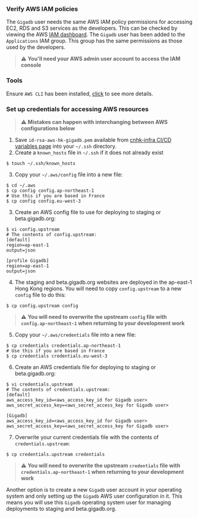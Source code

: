 ### Verify AWS IAM policies

The `Gigadb` user needs the same AWS IAM policy permissions for accessing EC2,
RDS and S3 services as the developers. This can be checked by viewing the AWS
[IAM dashboard](https://us-east-1.console.aws.amazon.com/iamv2/home?region=us-east-1#/home).
The `Gigadb` user has been added to the `Applications` IAM group. This group
has the same permissions as those used by the developers.

> :warning: **You'll need your AWS admin user account to access the IAM console**

### Tools

Ensure `AWS CLI` has been installed, [click](https://docs.aws.amazon.com/cli/latest/userguide/getting-started-install.html) to see more details.

### Set up credentials for accessing AWS resources

> :warning: **Mistakes can happen with interchanging between AWS configurations below**

1. Save `id-rsa-aws-hk-gigadb.pem` available from [cnhk-infra CI/CD variables page](https://gitlab.com/gigascience/cnhk-infra/-/settings/ci_cd) into your `~/.ssh` directory.
2. Create a `known_hosts` file in `~/.ssh` if it does not already exist
```
$ touch ~/.ssh/known_hosts
```
3. Copy your `~/.aws/config` file into a new file:
```
$ cd ~/.aws
$ cp config config.ap-northeast-1
# Use this if you are based in France
$ cp config config.eu-west-3
```
3. Create an AWS config file to use for deploying to staging or
   beta.gigadb.org:
```
$ vi config.upstream
# The contents of config.upstream:
[default]
region=ap-east-1
output=json

[profile Gigadb]
region=ap-east-1
output=json
```
4. The staging and beta.gigadb.org websites are deployed in the ap-east-1 Hong
   Kong regions. You will need to copy `config.upstream` to a new `config` file to
   do this:
```
$ cp config.upstream config
```
> :warning: **You will need to overwrite the upstream `config` file with `config.ap-northeast-1` when returning to your development work**

5. Copy your `~/.aws/credentials` file into a new file:
```
$ cp credentials credentials.ap-northeast-1
# Use this if you are based in France
$ cp credentials credentials.eu-west-3
```

6. Create an AWS credentials file for deploying to staging or beta.gigadb.org:
```
$ vi credentials.upstream
# The contents of credentials.upstream:
[default]
aws_access_key_id=<aws_access_key_id for Gigadb user>
aws_secret_access_key=<aws_secret_access_key for Gigadb user>

[Gigadb]
aws_access_key_id=<aws_access_key_id for Gigadb user>
aws_secret_access_key=<aws_secret_access_key for Gigadb user>
```
7. Overwrite your current credentials file with the contents of
   `credentials.upstream`:
```
$ cp credentials.upstream credentials
```
> :warning: **You will need to overwrite the upstream `credentials` file with `credentials.ap-northeast-1` when returning to your development work**

Another option is to create a new `Gigadb` user account in your operating system
and only setting up the `Gigadb` AWS user configuration in it. This means you
will use this `Gigadb` operating system user for managing deployments to
staging and beta.gigadb.org.
